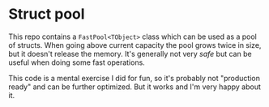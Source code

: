 # Struct pool
This repo contains a `FastPool<TObject>` class which can be used as a pool of structs. When going above current capacity the pool grows twice in size, but it doesn't release the memory. It's generally not very _safe_ but can be useful when doing some fast operations.

This code is a mental exercise I did for fun, so it's probably not "production ready" and can be further optimized. But it works and I'm very happy about it.